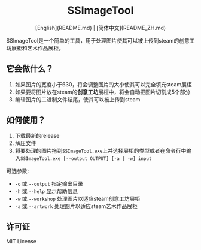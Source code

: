 # <center>SSImageTool
<center> [English](README.md) | [简体中文](README_ZH.md) </center>

SSImageTool是一个简单的工具，用于处理图片使其可以被上传到steam的创意工坊展柜和艺术作品展柜。

## 它会做什么？
1. 如果图片的宽度小于630，将会调整图片的大小使其可以完全填充steam展柜
2. 如果要将图片放在steam的**创意工坊**展柜中，将会自动把图片切割成5个部分
3. 编辑图片的二进制文件结尾，使其可以被上传到steam

## 如何使用？
1. 下载最新的release
2. 解压文件
3. 将要处理的图片拖到`SSImageTool.exe`上并选择展柜的类型或者在命令行中输入`SSImageTool.exe [--output OUTPUT] [-a | -w] input
`

可选参数:
- `-o` 或 `--output` 指定输出目录
- `-h` 或 `--help` 显示帮助信息
- `-w` 或 `--workshop` 处理图片以适应steam创意工坊展柜
- `-a` 或 `--artwork` 处理图片以适应steam艺术作品展柜

## 许可证
MIT License
